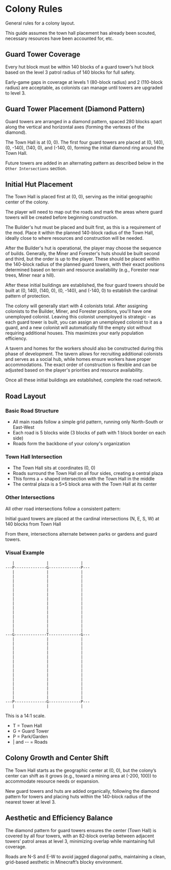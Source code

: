 # Colony Rules

General rules for a colony layout.

This guide assumes the town hall placement has already been scouted, necessary
resources have been accounted for, etc.

## Guard Tower Coverage

Every hut block must be within 140 blocks of a guard tower’s hut block based
on the level 3 patrol radius of 140 blocks for full safety.

Early-game gaps in coverage at levels 1 (80-block radius) and 2 (110-block
radius) are acceptable, as colonists can manage until towers are upgraded to
level 3.

## Guard Tower Placement (Diamond Pattern)

Guard towers are arranged in a diamond pattern, spaced 280 blocks apart along
the vertical and horizontal axes (forming the vertexes of the diamond).

The Town Hall is at (0, 0). The first four guard towers are placed at (0,
140), (0, -140), (140, 0), and (-140, 0), forming the initial diamond ring
around the Town Hall.

Future towers are added in an alternating pattern as described below in the
`Other Intersections` section.

## Initial Hut Placement

The Town Hall is placed first at (0, 0), serving as the initial geographic
center of the colony.

The player will need to map out the roads and mark the areas where guard
towers will be created before beginning construction.

The Builder's hut must be placed and built first, as this is a requirement of
the mod. Place it within the planned 140-block radius of the Town Hall, ideally
close to where resources and construction will be needed.

After the Builder's hut is operational, the player may choose the sequence of
builds.  Generally, the Miner and Forester's huts should be built second and
third, but the order is up to the player. These should be placed within the
140-block radius of the planned guard towers, with their exact positions
determined based on terrain and resource availability (e.g., Forester near
trees, Miner near a hill).

After these initial buildings are established, the four guard towers should be
built at (0, 140), (140, 0), (0, -140), and (-140, 0) to establish the
cardinal pattern of protection.

The colony will generally start with 4 colonists total.  After assigning
colonists to the Builder, Miner, and Forester positions, you'll have one
unemployed colonist. Leaving this colonist unemployed is strategic - as each
guard tower is built, you can assign an unemployed colonist to it as a guard,
and a new colonist will automatically fill the empty slot without requiring
additional houses. This maximizes your early population efficiency.

A tavern and homes for the workers should also be constructed during this phase of development. The tavern allows for recruiting additional colonists and serves as a social hub, while homes ensure workers have proper accommodations. The exact order of construction is flexible and can be adjusted based on the player's priorities and resource availability.

Once all these initial buildings are established, complete the road network.

## Road Layout

### Basic Road Structure

- All main roads follow a simple grid pattern, running only North-South or East-West
- Each road is 5 blocks wide (3 blocks of path with 1 block border on each side)
- Roads form the backbone of your colony's organization

### Town Hall Intersection

- The Town Hall sits at coordinates (0, 0)
- Roads surround the Town Hall on all four sides, creating a central plaza
- This forms a + shaped intersection with the Town Hall in the middle
- The central plaza is a 5×5 block area with the Town Hall at its center

### Other Intersections

All other road intersections follow a consistent pattern:

Initial guard towers are placed at the cardinal intersections (N, E, S, W) at
140 blocks from Town Hall

From there, intersections alternate between parks or gardens and guard towers.

### Visual Example

```
   |              |              |
---P--------------G--------------P---
   |              |              |
   |              |              |
   |              |              |
   |              |              |
   |              |              |
   |              |              |
   |              |              |
   |              |              |
   |              |              |
   |              |              |
   |              |              |
   |              |              |
   |              |              |
   |              |              |
---G--------------T--------------G---
   |              |              |
   |              |              |
   |              |              |
   |              |              |
   |              |              |
   |              |              |
   |              |              |
   |              |              |
   |              |              |
   |              |              |
   |              |              |
   |              |              |
   |              |              |
   |              |              |
---P--------------G--------------P---
   |              |              |
```

This is a 14:1 scale.

- T = Town Hall
- G = Guard Tower
- P = Park/Garden
- | and -- = Roads

## Colony Growth and Center Shift

The Town Hall starts as the geographic center at (0, 0), but the colony’s
center can shift as it grows (e.g., toward a mining area at (-200, 100)) to
accommodate resource needs or expansion.

New guard towers and huts are added organically, following the diamond pattern
for towers and placing huts within the 140-block radius of the nearest tower
at level 3.

## Aesthetic and Efficiency Balance

The diamond pattern for guard towers ensures the center (Town Hall) is covered
by all four towers, with an 82-block overlap between adjacent towers’ patrol
areas at level 3, minimizing overlap while maintaining full coverage.

Roads are N-S and E-W to avoid jagged diagonal paths, maintaining a clean,
grid-based aesthetic in Minecraft’s blocky environment.
